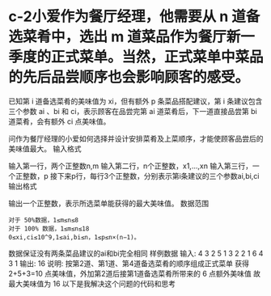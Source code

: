 # c-2小爱作为餐厅经理，他需要从 n 道备选菜肴中，选出 m 道菜品作为餐厅新一季度的正式菜单。当然，正式菜单中菜品的先后品尝顺序也会影响顾客的感受。

已知第 i 道备选菜肴的美味值为 xi，但有额外 p 条菜品搭配建议，第 i 条建议包含三个参数 ai 、bi 和 ci，表示顾客在品尝完第 ai 道菜肴后，下一道直接品尝第 bi 道菜肴，会有额外 ci 点美味值。

问作为餐厅经理的小爱如何选择并设计安排菜肴及上菜顺序，才能使顾客品尝后的美味值最大。
输入格式

输入第一行，两个正整数n,m
输入第二行，n个正整数，x1,...,xn
输入第三行，一个正整数，p
接下来p行，每行3个正整数，分别表示第i条建议的三个参数ai,bi,ci
输出格式

输出一个正整数，表示所选菜单能获得的最大美味值。
数据范围

    对于 50%数据，1≤m≤n≤8
    对于 100% 数据，1≤m≤n≤18
    0≤xi,ci≤10^9,1≤ai,bi≤n，1≤p≤n×(n−1)。

数据保证没有两条菜品建议的ai和bi完全相同
样例数据
输入:
4 3
2 5 1 3
2
2 1 6
4 3 1
输出:
16
说明:
按第2道、第1道、第4道备选菜肴的顺序组成正式菜单
获得 2+5+3=10 点美味值，外加第2道后接第1道备选菜肴所带来的 6 点额外美味值
故最大美味值为 16
以下是我解决这个问题的代码和思考

